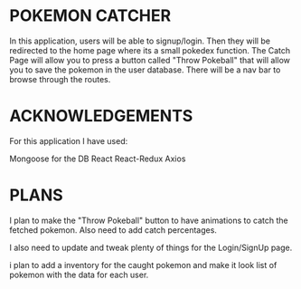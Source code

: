 # POKEMON CATCHER 

In this application, users will be able to signup/login. Then they will be redirected to the home page where its a small pokedex function. 
The Catch Page will allow you to press a button called "Throw Pokeball" that will allow you to save the pokemon in the user database.
There will be a nav bar to browse through the routes.

# ACKNOWLEDGEMENTS

For this application I have used: 

Mongoose for the DB
React
React-Redux
Axios

# PLANS

I plan to make the "Throw Pokeball" button to have animations to catch the fetched pokemon. Also need to add catch percentages.

I also need to update and tweak plenty of things for the Login/SignUp page.

i plan to add a inventory for the caught pokemon and make it look list of pokemon with the data for each user.